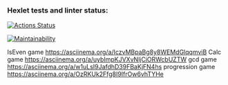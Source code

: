 ### Hexlet tests and linter status:
[![Actions Status](https://github.com/DashtoPieces/frontend-project-44/actions/workflows/hexlet-check.yml/badge.svg)](https://github.com/DashtoPieces/frontend-project-44/actions)

[![Maintainability](https://api.codeclimate.com/v1/badges/5c902de97ede77ca73d1/maintainability)](https://codeclimate.com/github/DashtoPieces/frontend-project-44/maintainability)

IsEven game https://asciinema.org/a/IczvMBpaBg8y8WEMdGlqqmviB
Calc game https://asciinema.org/a/uybImpKJVXvNljCiORWcbUZTW
gcd game https://asciinema.org/a/w1uLsI9JafdhD39FBaKjFN4hs
progression game https://asciinema.org/a/OzRKUk2Ffg8I9IfrOw6vhTYHe